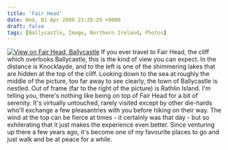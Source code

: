 ```yaml
---
title: 'Fair Head'
date: Wed, 01 Apr 2009 23:28:29 +0000
draft: false
tags: [Ballycastle, Image, Northern Ireland, Photos]
---
```


[![View on Fair Head, Ballycastle](http://gerard.interwebworld.co.uk/files/2009/04/fairhead.jpg)](http://gerard.interwebworld.co.uk/files/2009/04/fairhead.jpg) If you ever travel to Fair Head, the cliff which overlooks Ballycastle, this is the kind of view you can expect. In the distance is Knocklayde, and to the left is one of the shimmering lakes that are hidden at the top of the cliff. Looking down to the sea at roughly the middle of the picture, too far away to see clearly, the town of Ballycastle is nestled. Out of frame (far to the right of the picture) is Rathlin Island. I'm telling you, there's nothing like being on top of Fair Head for a bit of serenity. It's virtually untouched, rarely visited except by other die-hards who'll exchange a few pleasantries with you before hiking on their way. The wind at the top can be fierce at times - it certainly was that day - but so exhilerating that it just makes the experience even better. Since venturing up there a few years ago, it's become one of my favourite places to go and just walk and be at peace for a while.